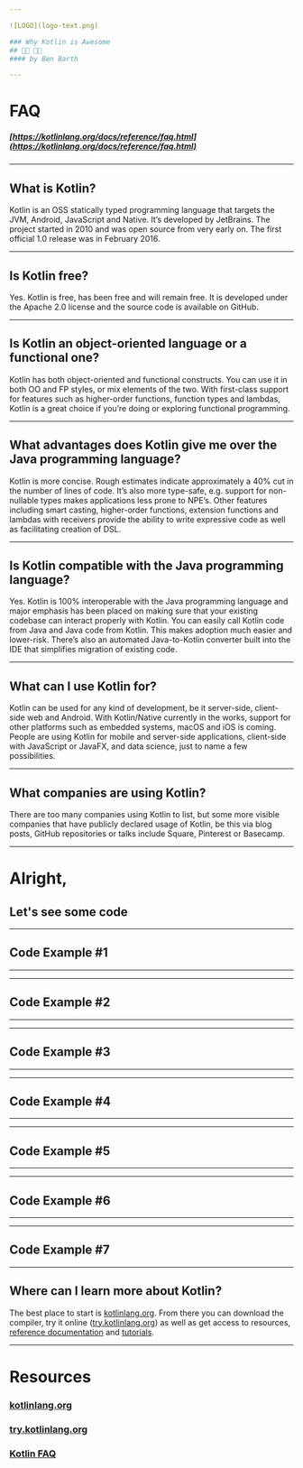 ```yaml
---

![LOGO](logo-text.png)

### Why Kotlin is Awesome
## 👨‍💻 👩‍💻
#### by Ben Barth

---
```

<!-- .slide: data-autoslide="5000" -->

# FAQ

##### [https://kotlinlang.org/docs/reference/faq.html](https://kotlinlang.org/docs/reference/faq.html)

---
<!-- .slide: data-autoslide="10000" -->

## What is Kotlin?

Kotlin is an OSS statically typed programming language that targets the JVM, Android, JavaScript and Native. It’s developed by JetBrains. The project started in 2010 and was open source from very early on. The first official 1.0 release was in February 2016.

---
<!-- .slide: data-autoslide="10000" -->

## Is Kotlin free?

Yes. Kotlin is free, has been free and will remain free. It is developed under the Apache 2.0 license and the source code is available on GitHub.

---
<!-- .slide: data-autoslide="10000" -->

## Is Kotlin an object-oriented language or a functional one?

Kotlin has both object-oriented and functional constructs. You can use it in both OO and FP styles, or mix elements of the two. With first-class support for features such as higher-order functions, function types and lambdas, Kotlin is a great choice if you’re doing or exploring functional programming.

---
<!-- .slide: data-autoslide="10000" -->

## What advantages does Kotlin give me over the Java programming language?

Kotlin is more concise. Rough estimates indicate approximately a 40% cut in the number of lines of code. It’s also more type-safe, e.g. support for non-nullable types makes applications less prone to NPE’s. Other features including smart casting, higher-order functions, extension functions and lambdas with receivers provide the ability to write expressive code as well as facilitating creation of DSL.

---
<!-- .slide: data-autoslide="10000" -->

## Is Kotlin compatible with the Java programming language?

Yes. Kotlin is 100% interoperable with the Java programming language and major emphasis has been placed on making sure that your existing codebase can interact properly with Kotlin. You can easily call Kotlin code from Java and Java code from Kotlin. This makes adoption much easier and lower-risk. There’s also an automated Java-to-Kotlin converter built into the IDE that simplifies migration of existing code.

---
<!-- .slide: data-autoslide="10000" -->

## What can I use Kotlin for?

Kotlin can be used for any kind of development, be it server-side, client-side web and Android. With Kotlin/Native currently in the works, support for other platforms such as embedded systems, macOS and iOS is coming. People are using Kotlin for mobile and server-side applications, client-side with JavaScript or JavaFX, and data science, just to name a few possibilities.

---
<!-- .slide: data-autoslide="10000" -->

## What companies are using Kotlin?

There are too many companies using Kotlin to list, but some more visible companies that have publicly declared usage of Kotlin, be this via blog posts, GitHub repositories or talks include Square, Pinterest or Basecamp.

---

# Alright,
## Let's see some code

---

## Code Example #1

---

---

## Code Example #2

---

---

## Code Example #3

---

---

## Code Example #4

---

---

## Code Example #5

---

---

## Code Example #6

---

---

## Code Example #7

---

## Where can I learn more about Kotlin?

The best place to start is [kotlinlang.org](https://kotlinlang.org/). From there you can download the compiler, try it online ([try.kotlinlang.org](https://try.kotlinlang.org/)) as well as get access to resources, [reference documentation](https://kotlinlang.org/docs/reference/index.html) and [tutorials](https://kotlinlang.org/docs/tutorials/index.html).

---

# Resources
### [kotlinlang.org](https://kotlinlang.org)
### [try.kotlinlang.org](https://try.kotlinlang.org/)
### [Kotlin FAQ](https://kotlinlang.org/docs/reference/faq.html)
